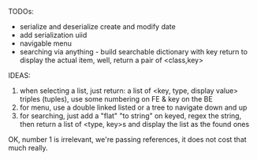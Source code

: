 TODOs:
- serialize and deserialize create and modify date
- add serialization uiid
- navigable menu
- searching via anything - build searchable dictionary with key return to display the actual item, well, return a pair of <class,key>

IDEAS:
1. when selecting a list, just return: a list of <key, type, display value> triples (tuples), use some numbering on FE & key on the BE
2. for menu, use a double linked listed or a tree to navigate down and up
3. for searching, just add a "flat" "to string" on keyed, regex the string, then return a list of <type, key>s and display the list as the found ones

OK, number 1 is irrelevant, we're passing references, it does not cost that much really.